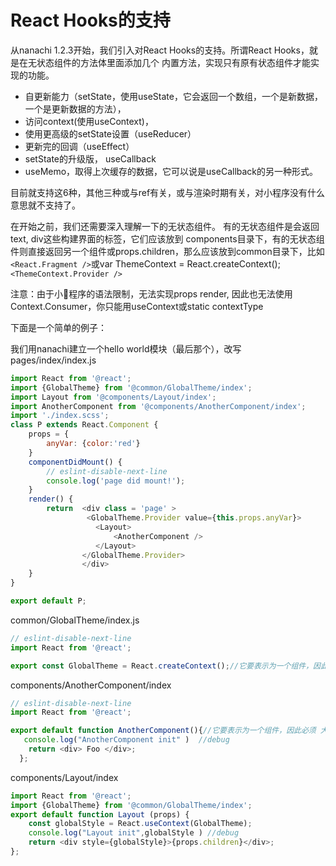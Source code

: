 # React Hooks的支持

从nanachi 1.2.3开始，我们引入对React Hooks的支持。所谓React Hooks，就是在无状态组件的方法体里面添加几个
内置方法，实现只有原有状态组件才能实现的功能。

- 自更新能力（setState，使用useState，它会返回一个数组，一个是新数据，一个是更新数据的方法），
- 访问context(使用useContext)，
- 使用更高级的setState设置（useReducer）
- 更新完的回调（useEffect）
- setState的升级版， useCallback
- useMemo，取得上次缓存的数据，它可以说是useCallback的另一种形式。

目前就支持这6种，其他三种或与ref有关，或与渲染时期有关，对小程序没有什么意思就不支持了。

在开始之前，我们还需要深入理解一下的无状态组件。 有的无状态组件是会返回text, div这些构建界面的标签，它们应该放到
components目录下，有的无状态组件则直接返回另一个组件或props.children，那么应该放到common目录下，比如`<React.Fragment />`或var ThemeContext = React.createContext(); `<ThemeContext.Provider />`

注意：由于小程序的语法限制，无法实现props render, 因此也无法使用Context.Consumer，你只能用useContext或static contextType

下面是一个简单的例子：

我们用nanachi建立一个hello world模块（最后那个），改写pages/index/index.js

```javascript
import React from '@react';
import {GlobalTheme} from '@common/GlobalTheme/index';
import Layout from '@components/Layout/index';
import AnotherComponent from '@components/AnotherComponent/index';
import './index.scss';
class P extends React.Component {
    props = {
        anyVar: {color:'red'}
    }
    componentDidMount() {
        // eslint-disable-next-line
        console.log('page did mount!');
    }
    render() {
        return  <div class = 'page' >
                 <GlobalTheme.Provider value={this.props.anyVar}>
                   <Layout>
                       <AnotherComponent />
                   </Layout>
                </GlobalTheme.Provider>
                </div>
    }
}

export default P;

```

common/GlobalTheme/index.js

```javascript
// eslint-disable-next-line
import React from '@react';

export const GlobalTheme = React.createContext();//它要表示为一个组件，因此必须 大写开头
```

components/AnotherComponent/index

```javascript
// eslint-disable-next-line
import React from '@react';

export default function AnotherComponent(){//它要表示为一个组件，因此必须 大写开头
   console.log("AnotherComponent init" )  //debug
    return <div> Foo </div>;
  };
```

components/Layout/index

```javascript
import React from '@react';
import {GlobalTheme} from '@common/GlobalTheme/index';
export default function Layout (props) {
    const globalStyle = React.useContext(GlobalTheme);
    console.log("Layout init",globalStyle ) //debug
    return <div style={globalStyle}>{props.children}</div>;
};

```

